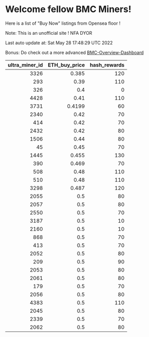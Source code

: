 # Welcome fellow BMC Miners!
Here is a list of "Buy Now" listings from Opensea floor !

Note: This is an unofficial site ! NFA DYOR

Last auto update at: Sat May 28 17:48:29 UTC 2022

Bonus: Do check out a more advanced [BMC-Overview-Dashboard](https://dune.com/defifunk/BMC-Overview-Dashboard)


|   ultra_miner_id |   ETH_buy_price |   hash_rewards |
|-----------------:|----------------:|---------------:|
|             3326 |          0.385  |            120 |
|              293 |          0.39   |            110 |
|              326 |          0.4    |              0 |
|             4428 |          0.41   |            110 |
|             3731 |          0.4199 |             60 |
|             2340 |          0.42   |             70 |
|              414 |          0.42   |             70 |
|             2432 |          0.42   |             80 |
|             1506 |          0.44   |             80 |
|               45 |          0.45   |             70 |
|             1445 |          0.455  |            130 |
|              390 |          0.469  |             70 |
|              508 |          0.48   |            110 |
|              510 |          0.48   |            110 |
|             3298 |          0.487  |            120 |
|             2055 |          0.5    |             80 |
|             2057 |          0.5    |             80 |
|             2550 |          0.5    |             70 |
|             3187 |          0.5    |             10 |
|             2160 |          0.5    |             10 |
|              868 |          0.5    |             70 |
|              413 |          0.5    |             70 |
|             2052 |          0.5    |             80 |
|              209 |          0.5    |             90 |
|             2053 |          0.5    |             80 |
|             2061 |          0.5    |             80 |
|              179 |          0.5    |             70 |
|             2056 |          0.5    |             80 |
|             4383 |          0.5    |            110 |
|             2045 |          0.5    |             80 |
|             2339 |          0.5    |             70 |
|             2062 |          0.5    |             80 |